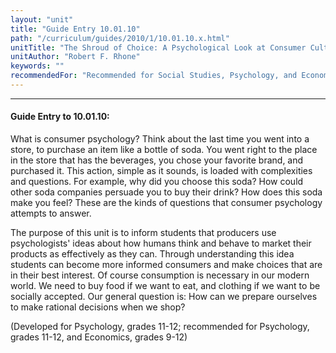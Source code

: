 ```yaml
---
layout: "unit"
title: "Guide Entry 10.01.10"
path: "/curriculum/guides/2010/1/10.01.10.x.html"
unitTitle: "The Shroud of Choice: A Psychological Look at Consumer Culture"
unitAuthor: "Robert F. Rhone"
keywords: ""
recommendedFor: "Recommended for Social Studies, Psychology, and Economics, grades 11 and 12"
---
```

<body>
<hr/>
<h4>
Guide Entry to 10.01.10:
</h4>
<p>
What is consumer psychology? Think about the last time you went into a store, to purchase an item like a bottle of soda. You went right to the place in the store that has the beverages, you chose your favorite brand, and purchased it. This action, simple as it sounds, is loaded with complexities and questions. For example, why did you choose this soda? How could other soda companies persuade you to buy their drink? How does this soda make you feel? These are the kinds of questions that consumer psychology attempts to answer.
</p>
<p>
The purpose of this unit is to inform students that producers use psychologists' ideas about how humans think and behave to market their products as effectively as they can. Through understanding this idea students can become more informed consumers and make choices that are in their best interest. Of course consumption is necessary in our modern world. We need to buy food if we want to eat, and clothing if we want to be socially accepted. Our general question is: How can we prepare ourselves to make rational decisions when we shop?
</p>
<p>
(Developed for Psychology, grades 11-12; recommended for Psychology, grades 11-12, and Economics, grades 9-12)
</p>
</body>
